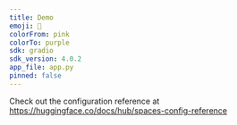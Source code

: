 ```yaml
---
title: Demo
emoji: 🐢
colorFrom: pink
colorTo: purple
sdk: gradio
sdk_version: 4.0.2
app_file: app.py
pinned: false
---
```


Check out the configuration reference at https://huggingface.co/docs/hub/spaces-config-reference
